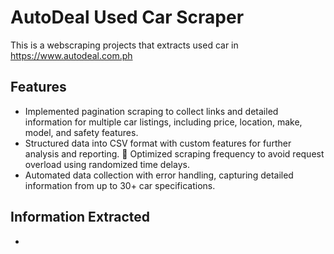# AutoDeal Used Car Scraper
This is a webscraping projects that extracts used car in https://www.autodeal.com.ph

## Features
- Implemented pagination scraping to collect links and detailed information for multiple car listings, including price, location, make, model, and safety features.
- Structured data into CSV format with custom features for further analysis and reporting.  Optimized scraping frequency to avoid request overload using randomized time delays.
- Automated data collection with error handling, capturing detailed information from up to 30+ car specifications.

## Information Extracted
-
